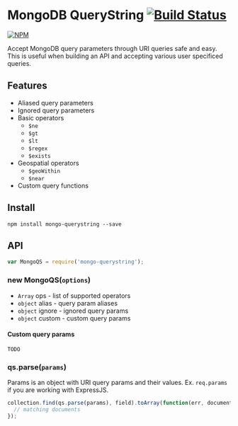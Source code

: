 MongoDB QueryString [![Build Status](https://drone.io/github.com/Turistforeningen/node-mongo-querystring/status.png)](https://drone.io/github.com/Turistforeningen/node-mongo-querystring/latest)
=====================

[![NPM](https://nodei.co/npm/mongo-querystring.png?downloads=true)](https://www.npmjs.org/package/mongo-querystring)

Accept MongoDB query parameters through URI queries safe and easy. This is
useful when building an API and accepting various user specificed queries.

## Features

* Aliased query parameters
* Ignored query parameters
* Basic operators
  * `$ne`
  * `$gt`
  * `$lt`
  * `$regex`
  * `$exists`
* Geospatial operators
  * `$geoWithin`
  * `$near`
* Custom query functions

## Install

```
npm install mongo-querystring --save
```

## API

```javascript
var MongoQS = require('mongo-querystring');
```

### new MongoQS(`options`)

* `Array` ops - list of supported operators
* `object` alias - query param aliases
* `object` ignore - ignored query params
* `object` custom - custom query params

#### Custom query params

`TODO`

### qs.parse(`params`)

Params is an object with URI query params and their values. Ex. `req.params`
if you are working with ExpressJS.

```javascript
collection.find(qs.parse(params), field).toArray(function(err, documents) {
  // matching documents
});
```

